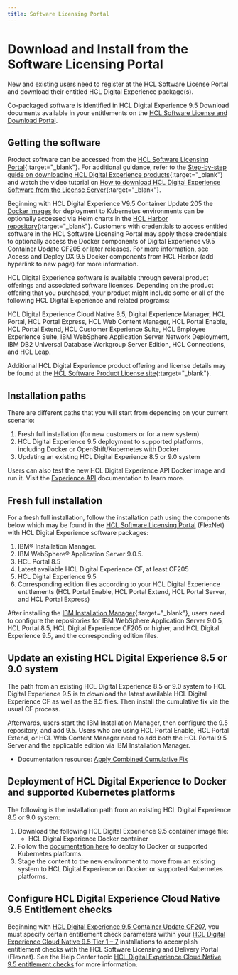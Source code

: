 ```yaml
---
title: Software Licensing Portal
---
```


# Download and Install from the Software Licensing Portal

New and existing users need to register at the HCL Software License Portal and download their entitled HCL Digital Experience package(s).

Co-packaged software is identified in HCL Digital Experience 9.5 Download documents available in your entitlements on the [HCL Software License and Download Portal](https://support.hcltechsw.com/csm?id=kb_article&sysparm_article=KB0073344).

## Getting the software

Product software can be accessed from the [HCL Software Licensing Portal](https://support.hcltechsw.com/csm?id=kb_article&sysparm_article=KB0073344){:target="_blank"}. For additional guidance, refer to the [Step-by-step guide on downloading HCL Digital Experience products](https://support.hcltechsw.com/csm?id=kb_article&sysparm_article=KB0077878){:target="_blank"} and watch the video tutorial on [How to download HCL Digital Experience Software from the License Server](https://youtu.be/ze0ZhLlXwfU){:target="_blank"}.

Beginning with HCL Digital Experience V9.5 Container Update 205 the [Docker images](../../../deployment/install/docker/index.md) for deployment to Kubernetes environments can be optionally accessed via Helm charts in the [HCL Harbor repository](https://hclcr.io/account/sign-in?redirect_url=/harbor/projects){:target="_blank"}. Customers with credentials to access entitled software in the HCL Software Licensing Portal may apply those credentials to optionally access the Docker components of Digital Experience v9.5 Container Update CF205 or later releases. For more information, see Access and Deploy DX 9.5 Docker components from HCL Harbor (add hyperlink to new page) for more information. 

HCL Digital Experience software is available through several product offerings and associated software licenses. Depending on the product offering that you purchased, your product might include some or all of the following HCL Digital Experience and related programs:

HCL Digital Experience Cloud Native 9.5, Digital Experience Manager, HCL Portal, HCL Portal Express, HCL Web Content Manager, HCL Portal Enable, HCL Portal Extend, HCL Customer Experience Suite, HCL Employee Experience Suite, IBM WebSphere Application Server Network Deployment, IBM DB2 Universal Database Workgroup Server Edition, HCL Connections, and HCL Leap.

Additional HCL Digital Experience product offering and license details may be found at the [HCL Software Product License site](https://www.hcl-software.com/resources/license-agreements){:target="_blank"}.

## Installation paths

There are different paths that you will start from depending on your current scenario:

1.  Fresh full installation (for new customers or for a new system)
2.  HCL Digital Experience 9.5 deployment to supported platforms, including Docker or OpenShift/Kubernetes with Docker
3.  Updating an existing HCL Digital Experience 8.5 or 9.0 system

Users can also test the new HCL Digital Experience API Docker image and run it. Visit the [Experience API](../../../extend_dx/apis/hcl_experience_api/index.md) documentation to learn more.

## Fresh full installation

For a fresh full installation, follow the installation path using the components below which may be found in the [HCL Software Licensing Portal](https://support.hcltechsw.com/csm?id=kb_article&sysparm_article=KB0073344) (FlexNet) with HCL Digital Experience software packages:

1.  IBM® Installation Manager.
2.  IBM WebSphere® Application Server 9.0.5.
3.  HCL Portal 8.5
4.  Latest available HCL Digital Experience CF, at least CF205
5.  HCL Digital Experience 9.5
6.  Corresponding edition files according to your HCL Digital Experience entitlements (HCL Portal Enable, HCL Portal Extend, HCL Portal Server, and HCL Portal Express)

After installing the [IBM Installation Manager](https://www.ibm.com/support/knowledgecenter/SSDV2W/im_family_welcome.html){:target="_blank"}, users need to configure the repositories for IBM WebSphere Application Server 9.0.5, HCL Portal 8.5, HCL Digital Experience CF205 or higher, and HCL Digital Experience 9.5, and the corresponding edition files.

## Update an existing HCL Digital Experience 8.5 or 9.0 system

The path from an existing HCL Digital Experience 8.5 or 9.0 system to HCL Digital Experience 9.5 is to download the latest available HCL Digital Experience CF as well as the 9.5 files. Then install the cumulative fix via the usual CF process.

Afterwards, users start the IBM Installation Manager, then configure the 9.5 repository, and add 9.5. Users who are using HCL Portal Enable, HCL Portal Extend, or HCL Web Content Manager need to add both the HCL Portal 9.5 Server and the applicable edition via IBM Installation Manager.

-   Documentation resource: [Apply Combined Cumulative Fix](../../../deployment/install/traditional/cf_install/index.md)

## Deployment of HCL Digital Experience to Docker and supported Kubernetes platforms

The following is the installation path from an existing HCL Digital Experience 8.5 or 9.0 system:

1.  Download the following HCL Digital Experience 9.5 container image file:
    -   HCL Digital Experience Docker container
2.  Follow the [documentation here](../../../deployment/install/docker/docker_image_deployment.md) to deploy to Docker or supported Kubernetes platforms.
3.  Stage the content to the new environment to move from an existing system to HCL Digital Experience on Docker or supported Kubernetes platforms.

## Configure HCL Digital Experience Cloud Native 9.5 Entitlement checks
Beginning with [HCL Digital Experience 9.5 Container Update CF207](../../../whatsnew/cf20/newcf207.md), you must specify certain entitlement check parameters within your [HCL Digital Experience Cloud Native 9.5 Tier 1 – 7](../../product_overview/offerings.md#hcl-digital-experience-cloud-native) installations to accomplish entitlement checks with the HCL Software Licensing and Delivery Portal (Flexnet). See the Help Center topic [HCL Digital Experience Cloud Native 9.5 entitlement checks](../software_licensing_portal/configure_entitlement_checks/index.md) for more information.
